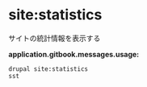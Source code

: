 # site:statistics
サイトの統計情報を表示する

**application.gitbook.messages.usage:**
```
drupal site:statistics
sst
```
